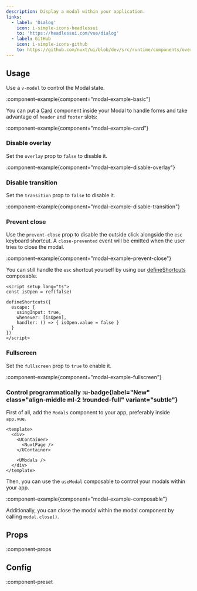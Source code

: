 ```yaml
---
description: Display a modal within your application.
links:
  - label: 'Dialog'
    icon: i-simple-icons-headlessui
    to: 'https://headlessui.com/vue/dialog'
  - label: GitHub
    icon: i-simple-icons-github
    to: https://github.com/nuxt/ui/blob/dev/src/runtime/components/overlays/Modal.vue
---
```


## Usage

Use a `v-model` to control the Modal state.

:component-example{component="modal-example-basic"}

You can put a [Card](/components/card) component inside your Modal to handle forms and take advantage of `header` and `footer` slots:

:component-example{component="modal-example-card"}

### Disable overlay

Set the `overlay` prop to `false` to disable it.

:component-example{component="modal-example-disable-overlay"}

### Disable transition

Set the `transition` prop to `false` to disable it.

:component-example{component="modal-example-disable-transition"}

### Prevent close

Use the `prevent-close` prop to disable the outside click alongside the `esc` keyboard shortcut. A `close-prevented` event will be emitted when the user tries to close the modal.

:component-example{component="modal-example-prevent-close"}

You can still handle the `esc` shortcut yourself by using our [defineShortcuts](/getting-started/shortcuts#defineshortcuts) composable.

```vue
<script setup lang="ts">
const isOpen = ref(false)

defineShortcuts({
  escape: {
    usingInput: true,
    whenever: [isOpen],
    handler: () => { isOpen.value = false }
  }
})
</script>
```

### Fullscreen

Set the `fullscreen` prop to `true` to enable it.

:component-example{component="modal-example-fullscreen"}

### Control programmatically :u-badge{label="New" class="align-middle ml-2 !rounded-full" variant="subtle"}

First of all, add the `Modals` component to your app, preferably inside `app.vue`.

```vue [app.vue]
<template>
  <div>
    <UContainer>
      <NuxtPage />
    </UContainer>

    <UModals />
  </div>
</template>
```

Then, you can use the `useModal` composable to control your modals within your app.

:component-example{component="modal-example-composable"}

Additionally, you can close the modal within the modal component by calling `modal.close()`. 

## Props

:component-props

## Config

:component-preset
